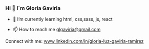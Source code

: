 ### Hi  👋 I´m Gloria Gaviria



- 🌱 I’m currently learning html, css,sass, js, react

- 📫 How to reach me glgaviria@gmail.com

Connect with me: www.linkedin.com/in/gloria-luz-gaviria-ramírez




